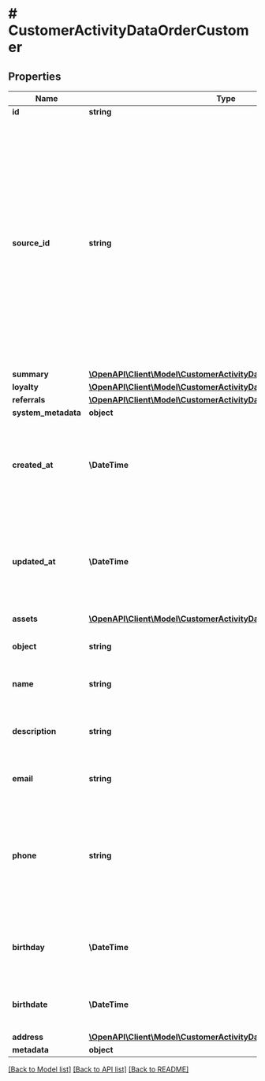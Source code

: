 # # CustomerActivityDataOrderCustomer

## Properties

Name | Type | Description | Notes
------------ | ------------- | ------------- | -------------
**id** | **string** |  | [optional]
**source_id** | **string** | A unique identifier of the customer who validates a voucher. It can be a customer ID or email from a CRM system, database, or a third-party service. If you also pass a customer ID (unique ID assigned by Voucherify), the source ID will be ignored. | [optional]
**summary** | [**\OpenAPI\Client\Model\CustomerActivityDataOrderCustomerSummary**](CustomerActivityDataOrderCustomerSummary.md) |  | [optional]
**loyalty** | [**\OpenAPI\Client\Model\CustomerActivityDataOrderCustomerLoyalty**](CustomerActivityDataOrderCustomerLoyalty.md) |  | [optional]
**referrals** | [**\OpenAPI\Client\Model\CustomerActivityDataOrderCustomerReferrals**](CustomerActivityDataOrderCustomerReferrals.md) |  | [optional]
**system_metadata** | **object** |  | [optional]
**created_at** | **\DateTime** | Timestamp representing the date and time when the customer was created in ISO 8601 format. | [optional]
**updated_at** | **\DateTime** | Timestamp representing the date and time when the customer was updated in ISO 8601 format. | [optional]
**assets** | [**\OpenAPI\Client\Model\CustomerActivityDataOrderCustomerAssets**](CustomerActivityDataOrderCustomerAssets.md) |  | [optional]
**object** | **string** | The type of object represented by JSON. | [optional] [default to 'customer']
**name** | **string** | Customer&#39;s first and last name. | [optional]
**description** | **string** | An arbitrary string that you can attach to a customer object. | [optional]
**email** | **string** | Customer&#39;s email address. | [optional]
**phone** | **string** | Customer&#39;s phone number. This parameter is mandatory when you try to send out codes to customers via an SMS channel. | [optional]
**birthday** | **\DateTime** | *Deprecated* Customer&#39;s birthdate; format YYYY-MM-DD. | [optional]
**birthdate** | **\DateTime** | Customer&#39;s birthdate; format YYYY-MM-DD. | [optional]
**address** | [**\OpenAPI\Client\Model\CustomerActivityDataOrderCustomerAddress**](CustomerActivityDataOrderCustomerAddress.md) |  | [optional]
**metadata** | **object** |  | [optional]

[[Back to Model list]](../../README.md#models) [[Back to API list]](../../README.md#endpoints) [[Back to README]](../../README.md)
